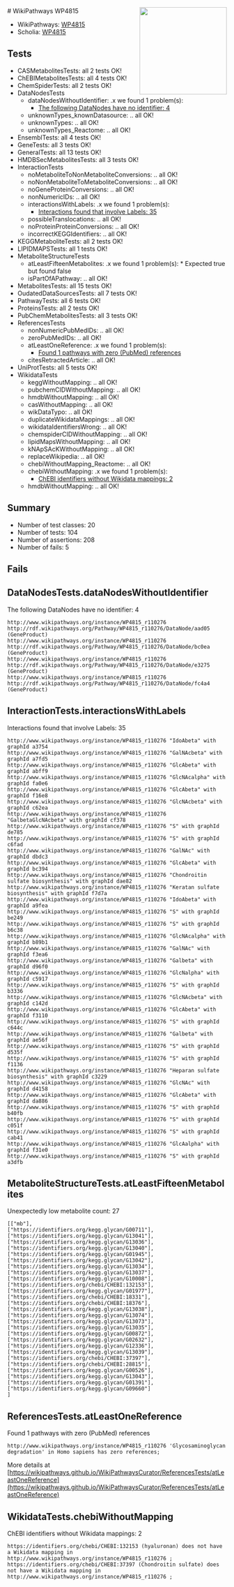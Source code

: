 <img style="float: right; width: 200px" src="https://upload.wikimedia.org/wikipedia/commons/thumb/8/83/Wplogo_with_text_500.png/640px-Wplogo_with_text_500.png" />
# WikiPathways WP4815

* WikiPathways: [WP4815](https://new.wikipathways.org/pathways/WP4815)
* Scholia: [WP4815](https://scholia.toolforge.org/wikipathways/WP4815)
## Tests
* CASMetabolitesTests: all 2 tests OK!
* ChEBIMetabolitesTests: all 4 tests OK!
* ChemSpiderTests: all 2 tests OK!
* DataNodesTests
    * dataNodesWithoutIdentifier: .x we found 1 problem(s):
        * [The following DataNodes have no identifier: 4](#d2d32fa3)
    * unknownTypes_knownDatasource: .. all OK!
    * unknownTypes: .. all OK!
    * unknownTypes_Reactome: .. all OK!
* EnsemblTests: all 4 tests OK!
* GeneTests: all 3 tests OK!
* GeneralTests: all 13 tests OK!
* HMDBSecMetabolitesTests: all 3 tests OK!
* InteractionTests
    * noMetaboliteToNonMetaboliteConversions: .. all OK!
    * noNonMetaboliteToMetaboliteConversions: .. all OK!
    * noGeneProteinConversions: .. all OK!
    * nonNumericIDs: .. all OK!
    * interactionsWithLabels: .x we found 1 problem(s):
        * [Interactions found that involve Labels: 35](#fe97a8fb)
    * possibleTranslocations: .. all OK!
    * noProteinProteinConversions: .. all OK!
    * incorrectKEGGIdentifiers: .. all OK!
* KEGGMetaboliteTests: all 2 tests OK!
* LIPIDMAPSTests: all 1 tests OK!
* MetaboliteStructureTests
    * atLeastFifteenMetabolites: .x we found 1 problem(s):
            * Expected true but found false
    * isPartOfAPathway: .. all OK!
* MetabolitesTests: all 15 tests OK!
* OudatedDataSourcesTests: all 7 tests OK!
* PathwayTests: all 6 tests OK!
* ProteinsTests: all 2 tests OK!
* PubChemMetabolitesTests: all 3 tests OK!
* ReferencesTests
    * nonNumericPubMedIDs: .. all OK!
    * zeroPubMedIDs: .. all OK!
    * atLeastOneReference: .x we found 1 problem(s):
        * [Found 1 pathways with zero (PubMed) references](#d0a459f0)
    * citesRetractedArticle: .. all OK!
* UniProtTests: all 5 tests OK!
* WikidataTests
    * keggWithoutMapping: .. all OK!
    * pubchemCIDWithoutMapping: .. all OK!
    * hmdbWithoutMapping: .. all OK!
    * casWithoutMapping: .. all OK!
    * wikDataTypo: .. all OK!
    * duplicateWikidataMappings: .. all OK!
    * wikidataIdentifiersWrong: .. all OK!
    * chemspiderCIDWithoutMapping: .. all OK!
    * lipidMapsWithoutMapping: .. all OK!
    * kNApSAcKWithoutMapping: .. all OK!
    * replaceWikipedia: .. all OK!
    * chebiWithoutMapping_Reactome: .. all OK!
    * chebiWithoutMapping: .x we found 1 problem(s):
        * [ChEBI identifiers without Wikidata mappings: 2](#a8d554ce)
    * hmdbWithoutMapping: .. all OK!


## Summary

* Number of test classes: 20
* Number of tests: 104
* Number of assertions: 208
* Number of fails: 5

## Fails

<a name="d2d32fa3" />

## DataNodesTests.dataNodesWithoutIdentifier

The following DataNodes have no identifier: 4
```
http://www.wikipathways.org/instance/WP4815_r110276 http://rdf.wikipathways.org/Pathway/WP4815_r110276/DataNode/aad05 (GeneProduct)
http://www.wikipathways.org/instance/WP4815_r110276 http://rdf.wikipathways.org/Pathway/WP4815_r110276/DataNode/bc0ea (GeneProduct)
http://www.wikipathways.org/instance/WP4815_r110276 http://rdf.wikipathways.org/Pathway/WP4815_r110276/DataNode/e3275 (GeneProduct)
http://www.wikipathways.org/instance/WP4815_r110276 http://rdf.wikipathways.org/Pathway/WP4815_r110276/DataNode/fc4a4 (GeneProduct)
```

<a name="fe97a8fb" />

## InteractionTests.interactionsWithLabels

Interactions found that involve Labels: 35
```
http://www.wikipathways.org/instance/WP4815_r110276 "IdoAbeta" with graphId a3754
http://www.wikipathways.org/instance/WP4815_r110276 "GalNAcbeta" with graphId a7fd5
http://www.wikipathways.org/instance/WP4815_r110276 "GlcAbeta" with graphId abff9
http://www.wikipathways.org/instance/WP4815_r110276 "GlcNAcalpha" with graphId fa0e6
http://www.wikipathways.org/instance/WP4815_r110276 "GlcAbeta" with graphId f16e8
http://www.wikipathways.org/instance/WP4815_r110276 "GlcNAcbeta" with graphId c62ea
http://www.wikipathways.org/instance/WP4815_r110276 "GalbetaGlcNAcbeta" with graphId cf378
http://www.wikipathways.org/instance/WP4815_r110276 "S" with graphId de785
http://www.wikipathways.org/instance/WP4815_r110276 "S" with graphId c6fad
http://www.wikipathways.org/instance/WP4815_r110276 "GalNAc" with graphId dbdc3
http://www.wikipathways.org/instance/WP4815_r110276 "GlcAbeta" with graphId bc394
http://www.wikipathways.org/instance/WP4815_r110276 "Chondroitin sulfate biosynthesis" with graphId dae82
http://www.wikipathways.org/instance/WP4815_r110276 "Keratan sulfate biosynthesis" with graphId f7d7a
http://www.wikipathways.org/instance/WP4815_r110276 "IdoAbeta" with graphId a9fea
http://www.wikipathways.org/instance/WP4815_r110276 "S" with graphId be249
http://www.wikipathways.org/instance/WP4815_r110276 "S" with graphId b6c38
http://www.wikipathways.org/instance/WP4815_r110276 "GlcNAcalpha" with graphId b89b1
http://www.wikipathways.org/instance/WP4815_r110276 "GalNAc" with graphId f3ea6
http://www.wikipathways.org/instance/WP4815_r110276 "Galbeta" with graphId d96f0
http://www.wikipathways.org/instance/WP4815_r110276 "GlcNalpha" with graphId c5917
http://www.wikipathways.org/instance/WP4815_r110276 "S" with graphId b3336
http://www.wikipathways.org/instance/WP4815_r110276 "GlcNAcbeta" with graphId c142d
http://www.wikipathways.org/instance/WP4815_r110276 "GlcAbeta" with graphId f3110
http://www.wikipathways.org/instance/WP4815_r110276 "S" with graphId c644c
http://www.wikipathways.org/instance/WP4815_r110276 "Galbeta" with graphId ae56f
http://www.wikipathways.org/instance/WP4815_r110276 "S" with graphId d535f
http://www.wikipathways.org/instance/WP4815_r110276 "S" with graphId f1136
http://www.wikipathways.org/instance/WP4815_r110276 "Heparan sulfate biosynthesis" with graphId c3229
http://www.wikipathways.org/instance/WP4815_r110276 "GlcNAc" with graphId d4158
http://www.wikipathways.org/instance/WP4815_r110276 "GlcAbeta" with graphId da886
http://www.wikipathways.org/instance/WP4815_r110276 "S" with graphId b40fb
http://www.wikipathways.org/instance/WP4815_r110276 "S" with graphId c051f
http://www.wikipathways.org/instance/WP4815_r110276 "S" with graphId cab41
http://www.wikipathways.org/instance/WP4815_r110276 "GlcAalpha" with graphId f31e0
http://www.wikipathways.org/instance/WP4815_r110276 "S" with graphId a3dfb
```

<a name="3b0f9800" />

## MetaboliteStructureTests.atLeastFifteenMetabolites

Unexpectedly low metabolite count: 27

```
[["mb"],
["https://identifiers.org/kegg.glycan/G00711"],
["https://identifiers.org/kegg.glycan/G13041"],
["https://identifiers.org/kegg.glycan/G13036"],
["https://identifiers.org/kegg.glycan/G13040"],
["https://identifiers.org/kegg.glycan/G01945"],
["https://identifiers.org/kegg.glycan/G13042"],
["https://identifiers.org/kegg.glycan/G13034"],
["https://identifiers.org/kegg.glycan/G13037"],
["https://identifiers.org/kegg.glycan/G10008"],
["https://identifiers.org/chebi/CHEBI:132153"],
["https://identifiers.org/kegg.glycan/G01977"],
["https://identifiers.org/chebi/CHEBI:18331"],
["https://identifiers.org/chebi/CHEBI:18376"],
["https://identifiers.org/kegg.glycan/G13038"],
["https://identifiers.org/kegg.glycan/G13074"],
["https://identifiers.org/kegg.glycan/G13073"],
["https://identifiers.org/kegg.glycan/G13035"],
["https://identifiers.org/kegg.glycan/G00872"],
["https://identifiers.org/kegg.glycan/G02632"],
["https://identifiers.org/kegg.glycan/G12336"],
["https://identifiers.org/kegg.glycan/G13039"],
["https://identifiers.org/chebi/CHEBI:37397"],
["https://identifiers.org/chebi/CHEBI:28815"],
["https://identifiers.org/kegg.glycan/G00526"],
["https://identifiers.org/kegg.glycan/G13043"],
["https://identifiers.org/kegg.glycan/G01391"],
["https://identifiers.org/kegg.glycan/G09660"]
]
```

<a name="d0a459f0" />

## ReferencesTests.atLeastOneReference

Found 1 pathways with zero (PubMed) references
```
http://www.wikipathways.org/instance/WP4815_r110276 'Glycosaminoglycan degradation' in Homo sapiens has zero references; 
```

More details at [https://wikipathways.github.io/WikiPathwaysCurator/ReferencesTests/atLeastOneReference](https://wikipathways.github.io/WikiPathwaysCurator/ReferencesTests/atLeastOneReference)

<a name="a8d554ce" />

## WikidataTests.chebiWithoutMapping

ChEBI identifiers without Wikidata mappings: 2
```
https://identifiers.org/chebi/CHEBI:132153 (hyaluronan) does not have a Wikidata mapping in http://www.wikipathways.org/instance/WP4815_r110276 ; 
https://identifiers.org/chebi/CHEBI:37397 (Chondroitin sulfate) does not have a Wikidata mapping in http://www.wikipathways.org/instance/WP4815_r110276 ; 
```


